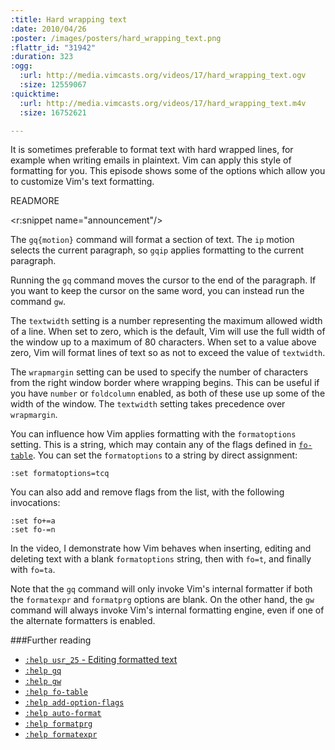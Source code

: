 ```yaml
--- 
:title: Hard wrapping text
:date: 2010/04/26
:poster: /images/posters/hard_wrapping_text.png
:flattr_id: "31942"
:duration: 323
:ogg: 
  :url: http://media.vimcasts.org/videos/17/hard_wrapping_text.ogv
  :size: 12559067
:quicktime: 
  :url: http://media.vimcasts.org/videos/17/hard_wrapping_text.m4v
  :size: 16752621

---
```


It is sometimes preferable to format text with hard wrapped lines, for example when writing emails in plaintext. Vim can apply this style of formatting for you. This episode shows some of the options which allow you to customize Vim's text formatting.


READMORE

<r:snippet name="announcement"/>

The `gq{motion}` command will format a section of text. The `ip` motion selects the current paragraph, so `gqip` applies formatting to the current paragraph.

Running the `gq` command moves the cursor to the end of the paragraph. If you want to keep the cursor on the same word, you can instead run the command `gw`.

The `textwidth` setting is a number representing the maximum allowed width of a line. When set to zero, which is the default, Vim will use the full width of the window up to a maximum of 80 characters. When set to a value above zero, Vim will format lines of text so as not to exceed the value of `textwidth`.

The `wrapmargin` setting can be used to specify the number of characters from the right window border where wrapping begins. This can be useful if you have `number` or `foldcolumn` enabled, as both of these use up some of the width of the window. The `textwidth` setting takes precedence over `wrapmargin`.

You can influence how Vim applies formatting with the `formatoptions` setting. This is a string, which may contain any of the flags defined in [`fo-table`][fo_table]. You can set the `formatoptions` to a string by direct assignment:

    :set formatoptions=tcq

You can also add and remove flags from the list, with the following invocations:

    :set fo+=a
    :set fo-=n

In the video, I demonstrate how Vim behaves when inserting, editing and deleting text with a blank `formatoptions` string, then with `fo=t`, and finally with `fo=ta`.

Note that the `gq` command will only invoke Vim's internal formatter if both the `formatexpr` and `formatprg` options are blank. On the other hand, the `gw` command will always invoke Vim's internal formatting engine, even if one of the alternate formatters is enabled.

###Further reading

* [`:help usr_25` - Editing formatted text][formatting]
* [`:help gq`][gq]
* [`:help gw`][gw]
* [`:help fo-table`][fo_table]
* [`:help add-option-flags`][opt_flags]
* [`:help auto-format`][auto-format]
* [`:help formatprg`][formatprg]
* [`:help formatexpr`][formatexpr]

[formatting]: http://vimdoc.sourceforge.net/htmldoc/usr_25.html
[gq]: http://vimdoc.sourceforge.net/htmldoc/change.html#gq 
[gw]: http://vimdoc.sourceforge.net/htmldoc/change.html#gw 
[auto-format]: http://vimdoc.sourceforge.net/htmldoc/change.html#auto-format
[fo_table]: http://vimdoc.sourceforge.net/htmldoc/change.html#fo-table
[opt_flags]: http://vimdoc.sourceforge.net/htmldoc/options.html#add-option-flags
[formatprg]: http://vimdoc.sourceforge.net/htmldoc/options.html#'formatprg'
[formatexpr]: http://vimdoc.sourceforge.net/htmldoc/options.html#'formatexpr'
